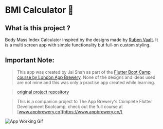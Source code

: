 # BMI Calculator 💪
 
## What is this project ? 

Body Mass Index Calculator inspired by the designs made by [Ruben Vaalt](https://dribbble.com/shots/4585382-Simple-BMI-Calculator). It is a multi screen app with simple functionality but full-on custom styling. 

## Important Note: 

>This app was created by Jai Shah as part of the [Flutter Boot Camp course by London App Brewery](https://github.com/londonappbrewery/Flutter-Course-Resources/). None of the designs and ideas used are not mine and this was only a practise app created while learning.

>[original project repository](https://github.com/londonappbrewery/bmi-calculator-flutter)

>This is a companion project to The App Brewery's Complete Flutter Development Bootcamp, check out the full course at [www.appbrewery.co](https://www.appbrewery.co/)

![App Working Gif](https://github.com/londonappbrewery/Images/raw/master/bmi-calc-demo.gif)

